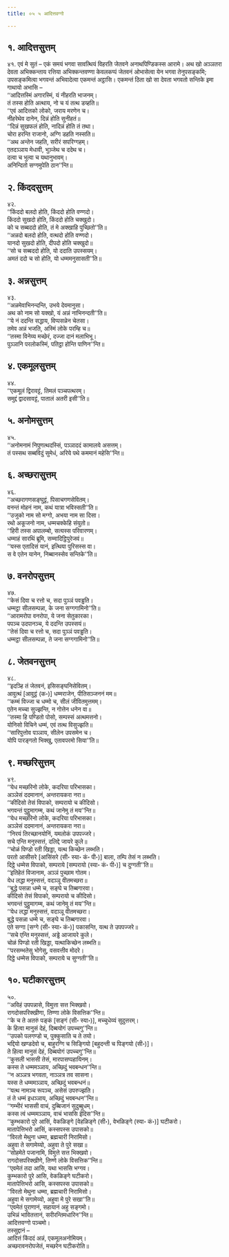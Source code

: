 ```yaml
---
title: ०५ ५ आदित्तवग्गो

---
```



## १. आदित्तसुत्तम्

४१. एवं मे सुतं – एकं समयं भगवा सावत्थियं विहरति जेतवने अनाथपिण्डिकस्स आरामे। अथ खो अञ्ञतरा देवता अभिक्कन्ताय रत्तिया अभिक्कन्तवण्णा केवलकप्पं जेतवनं ओभासेत्वा येन भगवा तेनुपसङ्कमि; उपसङ्कमित्वा भगवन्तं अभिवादेत्वा एकमन्तं अट्ठासि। एकमन्तं ठिता खो सा देवता भगवतो सन्तिके इमा गाथायो अभासि –  
‘‘आदित्तस्मिं अगारस्मिं, यं नीहरति भाजनम्।  
तं तस्स होति अत्थाय, नो च यं तत्थ डय्हति॥  
‘‘एवं आदित्तको लोको, जराय मरणेन च।  
नीहरेथेव दानेन, दिन्नं होति सुनीहतं॥  
‘‘दिन्नं सुखफलं होति, नादिन्नं होति तं तथा।  
चोरा हरन्ति राजानो, अग्गि डहति नस्सति॥  
‘‘अथ अन्तेन जहति, सरीरं सपरिग्गहम्।  
एतदञ्ञाय मेधावी, भुञ्जेथ च ददेथ च।  
दत्वा च भुत्वा च यथानुभावम्।  
अनिन्दितो सग्गमुपेति ठान’’न्ति॥  


## २. किंददसुत्तम्

४२.  
‘‘किंददो बलदो होति, किंददो होति वण्णदो।  
किंददो सुखदो होति, किंददो होति चक्खुदो।  
को च सब्बददो होति, तं मे अक्खाहि पुच्छितो’’ति॥  
‘‘अन्नदो बलदो होति, वत्थदो होति वण्णदो।  
यानदो सुखदो होति, दीपदो होति चक्खुदो॥  
‘‘सो च सब्बददो होति, यो ददाति उपस्सयम्।  
अमतं ददो च सो होति, यो धम्ममनुसासती’’ति॥  


## ३. अन्नसुत्तम्

४३.  
‘‘अन्नमेवाभिनन्दन्ति, उभये देवमानुसा।  
अथ को नाम सो यक्खो, यं अन्नं नाभिनन्दती’’ति॥  
‘‘ये नं ददन्ति सद्धाय, विप्पसन्नेन चेतसा।  
तमेव अन्नं भजति, अस्मिं लोके परम्हि च॥  
‘‘तस्मा विनेय्य मच्छेरं, दज्जा दानं मलाभिभू।  
पुञ्ञानि परलोकस्मिं, पतिट्ठा होन्ति पाणिन’’न्ति॥  


## ४. एकमूलसुत्तम्

४४.  
‘‘एकमूलं द्विरावट्टं, तिमलं पञ्चपत्थरम्।  
समुद्दं द्वादसावट्टं, पातालं अतरी इसी’’ति॥  


## ५. अनोमसुत्तम्

४५.  
‘‘अनोमनामं निपुणत्थदस्सिं, पञ्ञाददं कामालये असत्तम्।  
तं पस्सथ सब्बविदुं सुमेधं, अरिये पथे कममानं महेसि’’न्ति॥  


## ६. अच्छरासुत्तम्

४६.  
‘‘अच्छरागणसङ्घुट्ठं, पिसाचगणसेवितम्।  
वनन्तं मोहनं नाम, कथं यात्रा भविस्सती’’ति॥  
‘‘उजुको नाम सो मग्गो, अभया नाम सा दिसा।  
रथो अकूजनो नाम, धम्मचक्केहि संयुतो॥  
‘‘हिरी तस्स अपालम्बो, सत्यस्स परिवारणम्।  
धम्माहं सारथिं ब्रूमि, सम्मादिट्ठिपुरेजवं॥  
‘‘यस्स एतादिसं यानं, इत्थिया पुरिसस्स वा।  
स वे एतेन यानेन, निब्बानस्सेव सन्तिके’’ति॥  


## ७. वनरोपसुत्तम्

४७.  
‘‘केसं दिवा च रत्तो च, सदा पुञ्ञं पवड्ढति।  
धम्मट्ठा सीलसम्पन्ना, के जना सग्गगामिनो’’ति॥  
‘‘आरामरोपा वनरोपा, ये जना सेतुकारका।  
पपञ्च उदपानञ्च, ये ददन्ति उपस्सयं॥  
‘‘तेसं दिवा च रत्तो च, सदा पुञ्ञं पवड्ढति।  
धम्मट्ठा सीलसम्पन्ना, ते जना सग्गगामिनो’’ति॥  


## ८. जेतवनसुत्तम्

४८.  
‘‘इदञ्हि तं जेतवनं, इसिसङ्घनिसेवितम्।  
आवुत्थं [आवुट्ठं (क॰)] धम्मराजेन, पीतिसञ्जननं मम॥  
‘‘कम्मं विज्जा च धम्मो च, सीलं जीवितमुत्तमम्।  
एतेन मच्चा सुज्झन्ति, न गोत्तेन धनेन वा॥  
‘‘तस्मा हि पण्डितो पोसो, सम्पस्सं अत्थमत्तनो।  
योनिसो विचिने धम्मं, एवं तत्थ विसुज्झति॥  
‘‘सारिपुत्तोव पञ्ञाय, सीलेन उपसमेन च।  
योपि पारङ्गतो भिक्खु, एतावपरमो सिया’’ति॥  


## ९. मच्छरिसुत्तम्

४९.  
‘‘येध मच्छरिनो लोके, कदरिया परिभासका।  
अञ्ञेसं ददमानानं, अन्तरायकरा नरा॥  
‘‘कीदिसो तेसं विपाको, सम्परायो च कीदिसो।  
भगवन्तं पुट्ठुमागम्म, कथं जानेमु तं मय’’न्ति॥  
‘‘येध मच्छरिनो लोके, कदरिया परिभासका।  
अञ्ञेसं ददमानानं, अन्तरायकरा नरा॥  
‘‘निरयं तिरच्छानयोनिं, यमलोकं उपपज्जरे।  
सचे एन्ति मनुस्सत्तं, दलिद्दे जायरे कुले॥  
‘‘चोळं पिण्डो रती खिड्डा, यत्थ किच्छेन लब्भति।  
परतो आसीसरे [आसिंसरे (सी॰ स्या॰ कं॰ पी॰)] बाला, तम्पि तेसं न लब्भति।  
दिट्ठे धम्मेस विपाको, सम्पराये [सम्परायो (स्या॰ कं॰ पी॰)] च दुग्गती’’ति॥  
‘‘इतिहेतं विजानाम, अञ्ञं पुच्छाम गोतम।  
येध लद्धा मनुस्सत्तं, वदञ्ञू वीतमच्छरा॥  
‘‘बुद्धे पसन्ना धम्मे च, सङ्घे च तिब्बगारवा।  
कीदिसो तेसं विपाको, सम्परायो च कीदिसो।  
भगवन्तं पुट्ठुमागम्म, कथं जानेमु तं मय’’न्ति॥  
‘‘येध लद्धा मनुस्सत्तं, वदञ्ञू वीतमच्छरा।  
बुद्धे पसन्ना धम्मे च, सङ्घे च तिब्बगारवा।  
एते सग्गा [सग्गे (सी॰ स्या॰ कं॰)] पकासन्ति, यत्थ ते उपपज्जरे॥  
‘‘सचे एन्ति मनुस्सत्तं, अड्ढे आजायरे कुले।  
चोळं पिण्डो रती खिड्डा, यत्थाकिच्छेन लब्भति॥  
‘‘परसम्भतेसु भोगेसु, वसवत्तीव मोदरे।  
दिट्ठे धम्मेस विपाको, सम्पराये च सुग्गती’’ति॥  


## १०. घटीकारसुत्तम्

५०.  
‘‘अविहं उपपन्नासे, विमुत्ता सत्त भिक्खवो।  
रागदोसपरिक्खीणा, तिण्णा लोके विसत्तिक’’न्ति॥  
‘‘के च ते अतरुं पङ्कं [सङ्गं (सी॰ स्या॰)], मच्चुधेय्यं सुदुत्तरम्।  
के हित्वा मानुसं देहं, दिब्बयोगं उपच्चगु’’न्ति॥  
‘‘उपको पलगण्डो च, पुक्कुसाति च ते तयो।  
भद्दियो खण्डदेवो च, बाहुरग्गि च सिङ्गियो [बहुदन्ती च पिङ्गयो (सी॰)]।  
ते हित्वा मानुसं देहं, दिब्बयोगं उपच्चगु’’न्ति॥  
‘‘कुसली भाससी तेसं, मारपासप्पहायिनम्।  
कस्स ते धम्ममञ्ञाय, अच्छिदुं भवबन्धन’’न्ति॥  
‘‘न अञ्ञत्र भगवता, नाञ्ञत्र तव सासना।  
यस्स ते धम्ममञ्ञाय, अच्छिदुं भवबन्धनं॥  
‘‘यत्थ नामञ्च रूपञ्च, असेसं उपरुज्झति।  
तं ते धम्मं इधञ्ञाय, अच्छिदुं भवबन्धन’’न्ति॥  
‘‘गम्भीरं भाससी वाचं, दुब्बिजानं सुदुब्बुधम्।  
कस्स त्वं धम्ममञ्ञाय, वाचं भाससि ईदिस’’न्ति॥  
‘‘कुम्भकारो पुरे आसिं, वेकळिङ्गे [वेहळिङ्गे (सी॰), वेभळिङ्गे (स्या॰ कं॰)] घटीकरो।  
मातापेत्तिभरो आसिं, कस्सपस्स उपासको॥  
‘‘विरतो मेथुना धम्मा, ब्रह्मचारी निरामिसो।  
अहुवा ते सगामेय्यो, अहुवा ते पुरे सखा॥  
‘‘सोहमेते पजानामि, विमुत्ते सत्त भिक्खवो।  
रागदोसपरिक्खीणे, तिण्णे लोके विसत्तिक’’न्ति॥  
‘‘एवमेतं तदा आसि, यथा भाससि भग्गव।  
कुम्भकारो पुरे आसि, वेकळिङ्गे घटीकरो।  
मातापेत्तिभरो आसि, कस्सपस्स उपासको॥  
‘‘विरतो मेथुना धम्मा, ब्रह्मचारी निरामिसो।  
अहुवा मे सगामेय्यो, अहुवा मे पुरे सखा’’ति॥  
‘‘एवमेतं पुराणानं, सहायानं अहु सङ्गमो।  
उभिन्नं भावितत्तानं, सरीरन्तिमधारिन’’न्ति॥  
आदित्तवग्गो पञ्चमो।  
तस्सुद्दानं –  
आदित्तं किंददं अन्नं, एकमूलअनोमियम्।  
अच्छरावनरोपजेतं, मच्छरेन घटीकरोति॥  
